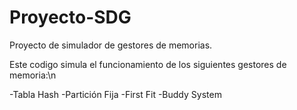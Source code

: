 # Proyecto-SDG
Proyecto de simulador de gestores de memorias.

Este codigo simula el funcionamiento de los siguientes gestores de memoria:\n

  -Tabla Hash
  -Partición Fija
  -First Fit
  -Buddy System
